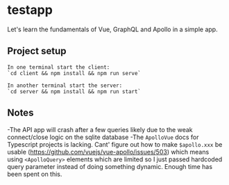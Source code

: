 # testapp

Let's learn the fundamentals of Vue, GraphQL and Apollo in a simple app.

## Project setup
```
In one terminal start the client:
`cd client && npm install && npm run serve`

In another terminal start the server:
`cd server && npm install && npm run start`
```

## Notes
-The API app will crash after a few queries likely due to the weak connect/close logic on the sqlite database
-The `ApolloVue` docs for Typescript projects is lacking.  Cant' figure out how to make `$apollo.xxx` be usable (https://github.com/vuejs/vue-apollo/issues/503) which means using `<ApolloQuery>` elements which are limited so I just passed hardcoded query parameter instead of doing something dynamic.  Enough time has been spent on this.